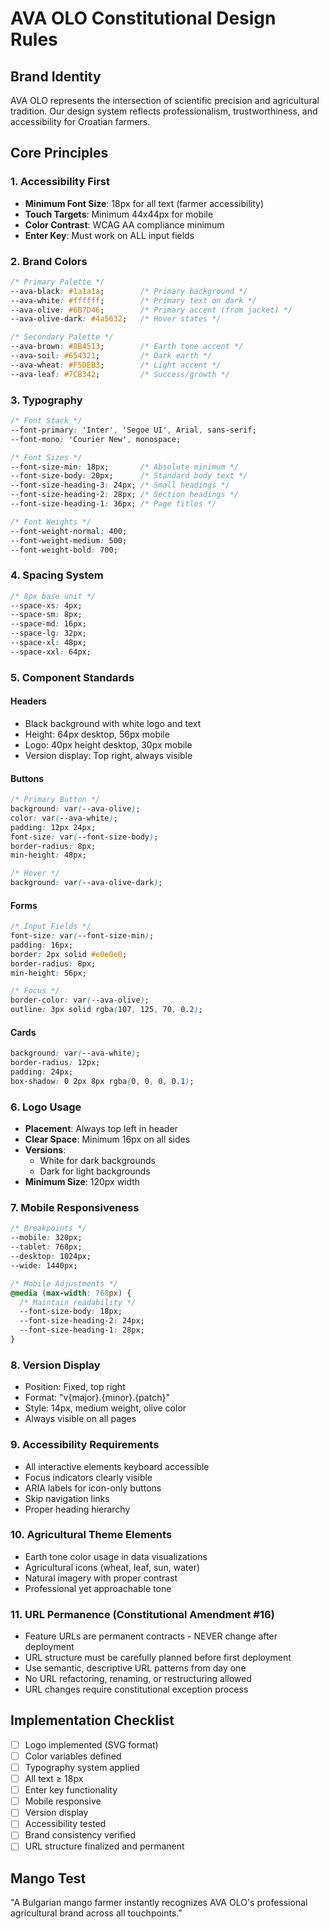 # AVA OLO Constitutional Design Rules

## Brand Identity
AVA OLO represents the intersection of scientific precision and agricultural tradition. Our design system reflects professionalism, trustworthiness, and accessibility for Croatian farmers.

## Core Principles

### 1. Accessibility First
- **Minimum Font Size**: 18px for all text (farmer accessibility)
- **Touch Targets**: Minimum 44x44px for mobile
- **Color Contrast**: WCAG AA compliance minimum
- **Enter Key**: Must work on ALL input fields

### 2. Brand Colors
```css
/* Primary Palette */
--ava-black: #1a1a1a;        /* Primary background */
--ava-white: #ffffff;        /* Primary text on dark */
--ava-olive: #6B7D46;        /* Primary accent (from jacket) */
--ava-olive-dark: #4a5632;   /* Hover states */

/* Secondary Palette */
--ava-brown: #8B4513;        /* Earth tone accent */
--ava-soil: #654321;         /* Dark earth */
--ava-wheat: #F5DEB3;        /* Light accent */
--ava-leaf: #7CB342;         /* Success/growth */
```

### 3. Typography
```css
/* Font Stack */
--font-primary: 'Inter', 'Segoe UI', Arial, sans-serif;
--font-mono: 'Courier New', monospace;

/* Font Sizes */
--font-size-min: 18px;       /* Absolute minimum */
--font-size-body: 20px;      /* Standard body text */
--font-size-heading-3: 24px; /* Small headings */
--font-size-heading-2: 28px; /* Section headings */
--font-size-heading-1: 36px; /* Page titles */

/* Font Weights */
--font-weight-normal: 400;
--font-weight-medium: 500;
--font-weight-bold: 700;
```

### 4. Spacing System
```css
/* 8px base unit */
--space-xs: 4px;
--space-sm: 8px;
--space-md: 16px;
--space-lg: 32px;
--space-xl: 48px;
--space-xxl: 64px;
```

### 5. Component Standards

#### Headers
- Black background with white logo and text
- Height: 64px desktop, 56px mobile
- Logo: 40px height desktop, 30px mobile
- Version display: Top right, always visible

#### Buttons
```css
/* Primary Button */
background: var(--ava-olive);
color: var(--ava-white);
padding: 12px 24px;
font-size: var(--font-size-body);
border-radius: 8px;
min-height: 48px;

/* Hover */
background: var(--ava-olive-dark);
```

#### Forms
```css
/* Input Fields */
font-size: var(--font-size-min);
padding: 16px;
border: 2px solid #e0e0e0;
border-radius: 8px;
min-height: 56px;

/* Focus */
border-color: var(--ava-olive);
outline: 3px solid rgba(107, 125, 70, 0.2);
```

#### Cards
```css
background: var(--ava-white);
border-radius: 12px;
padding: 24px;
box-shadow: 0 2px 8px rgba(0, 0, 0, 0.1);
```

### 6. Logo Usage
- **Placement**: Always top left in header
- **Clear Space**: Minimum 16px on all sides
- **Versions**: 
  - White for dark backgrounds
  - Dark for light backgrounds
- **Minimum Size**: 120px width

### 7. Mobile Responsiveness
```css
/* Breakpoints */
--mobile: 320px;
--tablet: 768px;
--desktop: 1024px;
--wide: 1440px;

/* Mobile Adjustments */
@media (max-width: 768px) {
  /* Maintain readability */
  --font-size-body: 18px;
  --font-size-heading-2: 24px;
  --font-size-heading-1: 28px;
}
```

### 8. Version Display
- Position: Fixed, top right
- Format: "v{major}.{minor}.{patch}"
- Style: 14px, medium weight, olive color
- Always visible on all pages

### 9. Accessibility Requirements
- All interactive elements keyboard accessible
- Focus indicators clearly visible
- ARIA labels for icon-only buttons
- Skip navigation links
- Proper heading hierarchy

### 10. Agricultural Theme Elements
- Earth tone color usage in data visualizations
- Agricultural icons (wheat, leaf, sun, water)
- Natural imagery with proper contrast
- Professional yet approachable tone

### 11. URL Permanence (Constitutional Amendment #16)
- Feature URLs are permanent contracts - NEVER change after deployment
- URL structure must be carefully planned before first deployment
- Use semantic, descriptive URL patterns from day one
- No URL refactoring, renaming, or restructuring allowed
- URL changes require constitutional exception process

## Implementation Checklist
- [ ] Logo implemented (SVG format)
- [ ] Color variables defined
- [ ] Typography system applied
- [ ] All text ≥ 18px
- [ ] Enter key functionality
- [ ] Mobile responsive
- [ ] Version display
- [ ] Accessibility tested
- [ ] Brand consistency verified
- [ ] URL structure finalized and permanent

## Mango Test
"A Bulgarian mango farmer instantly recognizes AVA OLO's professional agricultural brand across all touchpoints."